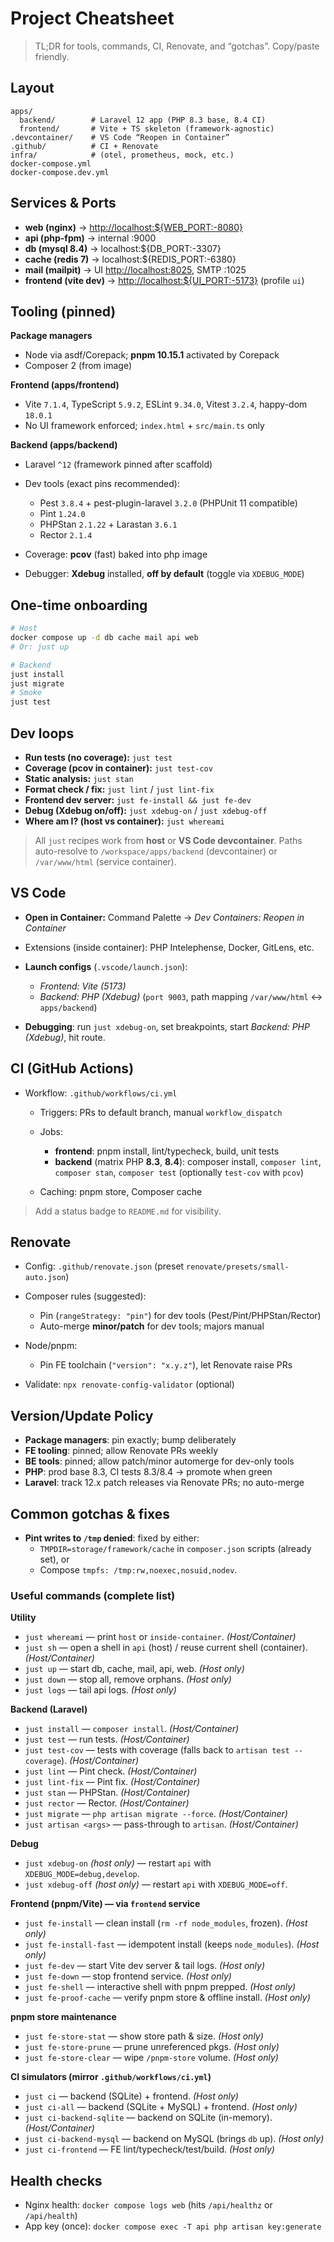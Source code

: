 # Project Cheatsheet

> TL;DR for tools, commands, CI, Renovate, and “gotchas”. Copy/paste friendly.

## Layout

```
apps/
  backend/        # Laravel 12 app (PHP 8.3 base, 8.4 CI)
  frontend/       # Vite + TS skeleton (framework-agnostic)
.devcontainer/    # VS Code “Reopen in Container”
.github/          # CI + Renovate
infra/            # (otel, prometheus, mock, etc.)
docker-compose.yml
docker-compose.dev.yml
```

## Services & Ports

* **web (nginx)** → [http://localhost:\${WEB\_PORT:-8080}](http://localhost:${WEB_PORT:-8080})
* **api (php-fpm)** → internal :9000
* **db (mysql 8.4)** → localhost:\${DB\_PORT:-3307}
* **cache (redis 7)** → localhost:\${REDIS\_PORT:-6380}
* **mail (mailpit)** → UI [http://localhost:8025](http://localhost:8025), SMTP :1025
* **frontend (vite dev)** → [http://localhost:\${UI\_PORT:-5173}](http://localhost:${UI_PORT:-5173}) (profile `ui`)

## Tooling (pinned)

**Package managers**

* Node via asdf/Corepack; **pnpm 10.15.1** activated by Corepack
* Composer 2 (from image)

**Frontend (apps/frontend)**

* Vite `7.1.4`, TypeScript `5.9.2`, ESLint `9.34.0`, Vitest `3.2.4`, happy-dom `18.0.1`
* No UI framework enforced; `index.html` + `src/main.ts` only

**Backend (apps/backend)**

* Laravel `^12` (framework pinned after scaffold)
* Dev tools (exact pins recommended):

  * Pest `3.8.4` + pest-plugin-laravel `3.2.0` (PHPUnit 11 compatible)
  * Pint `1.24.0`
  * PHPStan `2.1.22` + Larastan `3.6.1`
  * Rector `2.1.4`
* Coverage: **pcov** (fast) baked into php image
* Debugger: **Xdebug** installed, **off by default** (toggle via `XDEBUG_MODE`)

## One-time onboarding

```bash
# Host
docker compose up -d db cache mail api web
# Or: just up

# Backend
just install
just migrate
# Smoke
just test
```

## Dev loops

* **Run tests (no coverage):** `just test`
* **Coverage (pcov in container):** `just test-cov`
* **Static analysis:** `just stan`
* **Format check / fix:** `just lint` / `just lint-fix`
* **Frontend dev server:** `just fe-install && just fe-dev`
* **Debug (Xdebug on/off):** `just xdebug-on` / `just xdebug-off`
* **Where am I? (host vs container):** `just whereami`

> All `just` recipes work from **host** or **VS Code devcontainer**. Paths auto-resolve to `/workspace/apps/backend` (devcontainer) or `/var/www/html` (service container).

## VS Code

* **Open in Container:** Command Palette → *Dev Containers: Reopen in Container*
* Extensions (inside container): PHP Intelephense, Docker, GitLens, etc.
* **Launch configs** (`.vscode/launch.json`):

  * *Frontend: Vite (5173)*
  * *Backend: PHP (Xdebug)* (`port 9003`, path mapping `/var/www/html` ↔ `apps/backend`)
* **Debugging**: run `just xdebug-on`, set breakpoints, start *Backend: PHP (Xdebug)*, hit route.

## CI (GitHub Actions)

* Workflow: `.github/workflows/ci.yml`

  * Triggers: PRs to default branch, manual `workflow_dispatch`
  * Jobs:

    * **frontend**: pnpm install, lint/typecheck, build, unit tests
    * **backend** (matrix PHP **8.3**, **8.4**): composer install, `composer lint`, `composer stan`, `composer test` (optionally `test-cov` with `pcov`)
  * Caching: pnpm store, Composer cache

> Add a status badge to `README.md` for visibility.

## Renovate

* Config: `.github/renovate.json` (preset `renovate/presets/small-auto.json`)
* Composer rules (suggested):

  * Pin (`rangeStrategy: "pin"`) for dev tools (Pest/Pint/PHPStan/Rector)
  * Auto-merge **minor/patch** for dev tools; majors manual
* Node/pnpm:

  * Pin FE toolchain (`"version": "x.y.z"`), let Renovate raise PRs
* Validate: `npx renovate-config-validator` (optional)

## Version/Update Policy

* **Package managers**: pin exactly; bump deliberately
* **FE tooling**: pinned; allow Renovate PRs weekly
* **BE tools**: pinned; allow patch/minor automerge for dev-only tools
* **PHP**: prod base 8.3, CI tests 8.3/8.4 → promote when green
* **Laravel**: track 12.x patch releases via Renovate PRs; no auto-merge

## Common gotchas & fixes

* **Pint writes to `/tmp` denied**: fixed by either:
  * `TMPDIR=storage/framework/cache` in `composer.json` scripts (already set), or
  * Compose `tmpfs: /tmp:rw,noexec,nosuid,nodev`.

### Useful commands (complete list)

**Utility**

* `just whereami` — print `host` or `inside-container`. *(Host/Container)*
* `just sh` — open a shell in `api` (host) / reuse current shell (container). *(Host/Container)*
* `just up` — start db, cache, mail, api, web. *(Host only)*
* `just down` — stop all, remove orphans. *(Host only)*
* `just logs` — tail api logs. *(Host only)*

**Backend (Laravel)**

* `just install` — `composer install`. *(Host/Container)*
* `just test` — run tests. *(Host/Container)*
* `just test-cov` — tests with coverage (falls back to `artisan test --coverage`). *(Host/Container)*
* `just lint` — Pint check. *(Host/Container)*
* `just lint-fix` — Pint fix. *(Host/Container)*
* `just stan` — PHPStan. *(Host/Container)*
* `just rector` — Rector. *(Host/Container)*
* `just migrate` — `php artisan migrate --force`. *(Host/Container)*
* `just artisan <args>` — pass-through to `artisan`. *(Host/Container)*

**Debug**

* `just xdebug-on` *(host only)* — restart `api` with `XDEBUG_MODE=debug,develop`.
* `just xdebug-off` *(host only)* — restart `api` with `XDEBUG_MODE=off`.

**Frontend (pnpm/Vite) — via `frontend` service**

* `just fe-install` — clean install (`rm -rf node_modules`, frozen). *(Host only)*
* `just fe-install-fast` — idempotent install (keeps `node_modules`). *(Host only)*
* `just fe-dev` — start Vite dev server & tail logs. *(Host only)*
* `just fe-down` — stop frontend service. *(Host only)*
* `just fe-shell` — interactive shell with pnpm prepped. *(Host only)*
* `just fe-proof-cache` — verify pnpm store & offline install. *(Host only)*

**pnpm store maintenance**

* `just fe-store-stat` — show store path & size. *(Host only)*
* `just fe-store-prune` — prune unreferenced pkgs. *(Host only)*
* `just fe-store-clear` — wipe `/pnpm-store` volume. *(Host only)*

**CI simulators (mirror `.github/workflows/ci.yml`)**

* `just ci` — backend (SQLite) + frontend. *(Host only)*
* `just ci-all` — backend (SQLite + MySQL) + frontend. *(Host only)*
* `just ci-backend-sqlite` — backend on SQLite (in-memory). *(Host/Container)*
* `just ci-backend-mysql` — backend on MySQL (brings `db` up). *(Host only)*
* `just ci-frontend` — FE lint/typecheck/test/build. *(Host only)*

## Health checks

* Nginx health: `docker compose logs web` (hits `/api/healthz` or `/api/health`)
* App key (once): `docker compose exec -T api php artisan key:generate`
